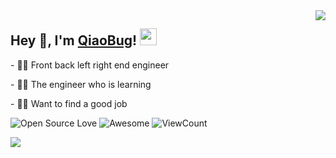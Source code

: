 <img align="right" src="https://github-readme-stats.vercel.app/api?username=79zhanghao&show_icons=true&hide_border=true&icon_color=586069&title_color=a0a9af">

<h2>  Hey 👋, I'm <a href="https://www.79bk.cn" target="_blank">QiaoBug</a>! <img src="https://user-images.githubusercontent.com/5679180/79618120-0daffb80-80be-11ea-819e-d2b0fa904d07.gif" width="27px"></h2>
<p>- 👨‍💻 Front back left right end engineer </p>
<p>- 👨‍🎓 The engineer who is learning </p>
<p>- 👨‍🎓 Want to find a good job  </p>

![Open Source Love](https://badges.frapsoft.com/os/v2/open-source.svg?v=103)
![Awesome](https://cdn.rawgit.com/sindresorhus/awesome/d7305f38d29fed78fa85652e3a63e154dd8e8829/media/badge.svg)
![ViewCount](https://views.whatilearened.today/views/github/79zhanghao/79zhanghao.svg?cache=remove)

<img align="left" src="https://github-readme-stats.vercel.app/api/top-langs/?username=79zhanghao&show_icons=true&hide_border=true&icon_color=586069&title_color=a0a9af">
